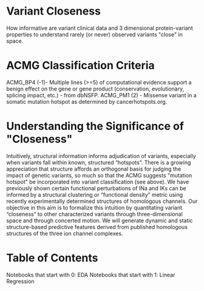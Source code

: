 # Variant Closeness
How informative are variant clinical data and 3 dimensional protein-variant properties to understand rarely (or never) observed variants "close" in space.

# ACMG Classification Criteria
ACMG_BP4 (-1)- Multiple lines (>=5) of computational evidence support a benign effect on the gene or gene product (conservation, evolutionary, splicing impact, etc.) - from dbNSFP. ACMG_PM1 (2) - Missense variant in a somatic mutation hotspot as determined by cancerhotspots.org. 

# Understanding the Significance of "Closeness"
Intuitively, structural information informs adjudication of variants, especially when variants fall within known, structured “hotspots”. There is a growing appreciation that structure affords an orthogonal basis for judging the impact of genetic variants, so much so that the ACMG suggests "mutation hotspot" be incorporated into variant classification (see above). We have previously shown certain functional perturbations of INa and IKs can be informed by a structural clustering or “functional density” metric using recently experimentally determined structures of homologous channels. Our objective in this aim is to formalize this intuition by quantitating variant “closeness” to other characterized variants through three-dimensional space and through concerted motion. We will generate dynamic and static structure-based predictive features derived from published homologous structures of the three ion channel complexes. 

# Table of Contents

Notebooks that start with 0: EDA
Notebooks that start with 1: Linear Regression
